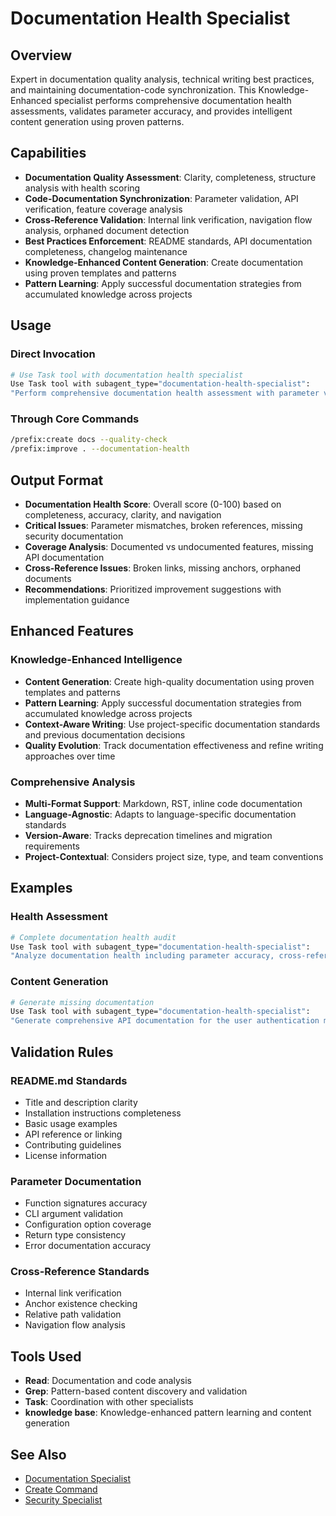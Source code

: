 # Documentation Health Specialist

## Overview

Expert in documentation quality analysis, technical writing best practices, and maintaining documentation-code synchronization. This Knowledge-Enhanced specialist performs comprehensive documentation health assessments, validates parameter accuracy, and provides intelligent content generation using proven patterns.

## Capabilities

- **Documentation Quality Assessment**: Clarity, completeness, structure analysis with health scoring
- **Code-Documentation Synchronization**: Parameter validation, API verification, feature coverage analysis
- **Cross-Reference Validation**: Internal link verification, navigation flow analysis, orphaned document detection
- **Best Practices Enforcement**: README standards, API documentation completeness, changelog maintenance
- **Knowledge-Enhanced Content Generation**: Create documentation using proven templates and patterns
- **Pattern Learning**: Apply successful documentation strategies from accumulated knowledge across projects

## Usage

### Direct Invocation

```bash
# Use Task tool with documentation health specialist
Use Task tool with subagent_type="documentation-health-specialist":
"Perform comprehensive documentation health assessment with parameter validation and cross-reference checking"
```

### Through Core Commands

```bash
/prefix:create docs --quality-check
/prefix:improve . --documentation-health
```

## Output Format

- **Documentation Health Score**: Overall score (0-100) based on completeness, accuracy, clarity, and navigation
- **Critical Issues**: Parameter mismatches, broken references, missing security documentation
- **Coverage Analysis**: Documented vs undocumented features, missing API documentation
- **Cross-Reference Issues**: Broken links, missing anchors, orphaned documents
- **Recommendations**: Prioritized improvement suggestions with implementation guidance

## Enhanced Features

### Knowledge-Enhanced Intelligence

- **Content Generation**: Create high-quality documentation using proven templates and patterns
- **Pattern Learning**: Apply successful documentation strategies from accumulated knowledge across projects
- **Context-Aware Writing**: Use project-specific documentation standards and previous documentation decisions
- **Quality Evolution**: Track documentation effectiveness and refine writing approaches over time

### Comprehensive Analysis

- **Multi-Format Support**: Markdown, RST, inline code documentation
- **Language-Agnostic**: Adapts to language-specific documentation standards
- **Version-Aware**: Tracks deprecation timelines and migration requirements
- **Project-Contextual**: Considers project size, type, and team conventions

## Examples

### Health Assessment

```bash
# Complete documentation health audit
Use Task tool with subagent_type="documentation-health-specialist":
"Analyze documentation health including parameter accuracy, cross-references, and coverage gaps for the API documentation"
```

### Content Generation

```bash
# Generate missing documentation
Use Task tool with subagent_type="documentation-health-specialist":
"Generate comprehensive API documentation for the user authentication module using established patterns"
```

## Validation Rules

### README.md Standards

- Title and description clarity
- Installation instructions completeness
- Basic usage examples
- API reference or linking
- Contributing guidelines
- License information

### Parameter Documentation

- Function signatures accuracy
- CLI argument validation
- Configuration option coverage
- Return type consistency
- Error documentation accuracy

### Cross-Reference Standards

- Internal link verification
- Anchor existence checking
- Relative path validation
- Navigation flow analysis

## Tools Used

- **Read**: Documentation and code analysis
- **Grep**: Pattern-based content discovery and validation
- **Task**: Coordination with other specialists
- **knowledge base**: Knowledge-enhanced pattern learning and content generation

## See Also

- [Documentation Specialist](documentation-specialist.md)
- [Create Command](../../commands/create.md)
- [Security Specialist](../security/security-specialist.md)

